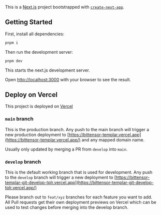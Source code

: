 This is a [Next.js](https://nextjs.org) project bootstrapped with [`create-next-app`](https://nextjs.org/docs/pages/api-reference/create-next-app).

## Getting Started

First, install all dependencies:

```bash
pnpm i
```

Then run the development server:

```bash
pnpm dev
```

This starts the next.js development server.

Open [http://localhost:3000](http://localhost:3000) with your browser to see the result.

## Deploy on Vercel

This project is deployed on [Vercel](https://vercel.com/tplr/bittensor-templar)

### `main` branch

This is the production branch. Any push to the main branch will trigger a new production deployment to [https://bittensor-templar.vercel.app](https://bittensor-templar.vercel.app/) and any mapped domain name.

Usually only updated by merging a PR from `develop` into `main`.

### `develop` branch

This is the default working branch that is used for development. Any push to the `develop` branch will trigger a new deployment to [https://bittensor-templar-git-develop-tplr.vercel.app](https://bittensor-templar-git-develop-tplr.vercel.app/)

Please branch out to `feat/xyz` branches for each feature you want to add. All Pull requests get their own deployment previews on Vercel which can be used to test changes before merging into the develop branch.
